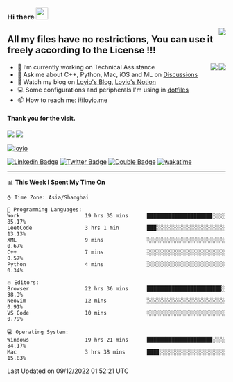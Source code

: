 <h3 align="left">Hi there <img src="https://media.giphy.com/media/hvRJCLFzcasrR4ia7z/giphy.gif" width="28"></h3>
<a align="right" href="https://github.com/loyio/loyio/blob/master/STAR/README.md"><img align="right" src="https://img.shields.io/badge/LOYIO-STAR-green" /></a>

## All my files have no restrictions, You can use it freely according to the License !!!

<a href="https://github.com/loyio#gh-light-mode-only">
     <img align="right"  src="https://loy-readme.vercel.app/api/top-langs/?username=loyio&langs_count=6&hide=css,html,jupyter%20notebook" />
</a>

<a href="https://github.com/loyio#gh-dark-mode-only">
  <img align="right"  src="https://loy-readme.vercel.app/api/top-langs/?username=loyio&langs_count=6&theme=slateorange&hide=css,html,jupyter%20notebook" />
</a>



- 🔭 I’m currently working on Technical Assistance
- 💬 Ask me about C++, Python, Mac, iOS and ML on [Discussions](https://github.com/loyio/blog/discussions)
- 📔 Watch my blog on [Loyio's Blog](https://loyio.me), [Loyio's Notion](https://loyio.notion.site/loyio/Loyio-s-Dashboard-2f56bd29222a445ea9d9e8802a1ac83b)
- 💻 Some configurations and peripherals I'm using in [dotfiles](https://github.com/loyio/dotfiles)
- 📫 How to reach me: i#loyio.me


#### Thank you for the visit.
<img src="http://profile-counter.glitch.me/loyio/count.svg" />

<img src="https://loy-readme.vercel.app/api?username=loyio&show_icons=true&hide=stars&include_all_commits=true&hide_title=true&theme=slateorange" />

     

[![loyio](https://github-profile-trophy.vercel.app/?username=loyio&theme=onedark&column=4)](https://github.com/loyio)

[![Linkedin Badge](https://img.shields.io/badge/-@loyio-0077b5?style=flat-square&logo=Linkedin&logoColor=white&labelColor=0077b5&link=https://www.linkedin.com/in/loyio-hex-363172158/)](https://www.linkedin.com/in/loyio-hex-363172158/)
[![Twitter Badge](https://img.shields.io/badge/-@loyiome-1ca0f1?style=flat-square&labelColor=1ca0f1&logo=twitter&logoColor=white&link=https://twitter.com/loyiome)](https://twitter.com/loyiome)
[![Double Badge](https://img.shields.io/badge/@loyio-007722?style=flat&logo=Douban&logoColor=white)](https://www.douban.com/people/susmote)
[![wakatime](https://wakatime.com/badge/user/c0ddc104-5a20-41d1-ab9a-c4d9ea20a4d9.svg)](https://wakatime.com/@c0ddc104-5a20-41d1-ab9a-c4d9ea20a4d9)

-------
<!--START_SECTION:waka-->
📊 **This Week I Spent My Time On** 

```text
⌚︎ Time Zone: Asia/Shanghai

💬 Programming Languages: 
Work                     19 hrs 35 mins      █████████████████████░░░░   85.17% 
LeetCode                 3 hrs 1 min         ███░░░░░░░░░░░░░░░░░░░░░░   13.13% 
XML                      9 mins              ░░░░░░░░░░░░░░░░░░░░░░░░░   0.67% 
C++                      7 mins              ░░░░░░░░░░░░░░░░░░░░░░░░░   0.57% 
Python                   4 mins              ░░░░░░░░░░░░░░░░░░░░░░░░░   0.34%

🔥 Editors: 
Browser                  22 hrs 36 mins      ████████████████████████░   98.3% 
Neovim                   12 mins             ░░░░░░░░░░░░░░░░░░░░░░░░░   0.91% 
VS Code                  10 mins             ░░░░░░░░░░░░░░░░░░░░░░░░░   0.79%

💻 Operating System: 
Windows                  19 hrs 21 mins      █████████████████████░░░░   84.17% 
Mac                      3 hrs 38 mins       ████░░░░░░░░░░░░░░░░░░░░░   15.83%

```


 Last Updated on 09/12/2022 01:52:21 UTC
<!--END_SECTION:waka-->
